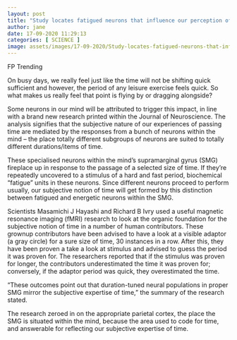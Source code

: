 ```yaml
---
layout: post
title: "Study locates fatigued neurons that influence our perception of time Technology News Firstpost"
author: jane 
date: 17-09-2020 11:29:13 
categories: [ SCIENCE ] 
image: assets/images/17-09-2020/Study-locates-fatigued-neurons-that-influence-our-perception-of-time.jpg
---
```

FP Trending

On busy days, we really feel just like the time will not be shifting quick sufficient and however, the period of any leisure exercise feels quick. So what makes us really feel that point is flying by or dragging alongside?

Some neurons in our mind will be attributed to trigger this impact, in line with a brand new research printed within the Journal of Neuroscience. The analysis signifies that the subjective nature of our experiences of passing time are mediated by the responses from a bunch of neurons within the mind – the place totally different subgroups of neurons are suited to totally different durations/items of time.

These specialised neurons within the mind’s supramarginal gyrus (SMG) fireplace up in response to the passage of a selected size of time. If they’re repeatedly uncovered to a stimulus of a hard and fast period, biochemical “fatigue” units in these neurons. Since different neurons proceed to perform usually, our subjective notion of time will get formed by this distinction between fatigued and energetic neurons within the SMG.

Scientists Masamichi J Hayashi and Richard B Ivry used a useful magnetic resonance imaging (fMRI) research to look at the organic foundation for the subjective notion of time in a number of human contributors. These grownup contributors have been advised to have a look at a visible adaptor (a gray circle) for a sure size of time, 30 instances in a row. After this, they have been proven a take a look at stimulus and advised to guess the period it was proven for. The researchers reported that if the stimulus was proven for longer, the contributors underestimated the time it was proven for; conversely, if the adaptor period was quick, they overestimated the time.

“These outcomes point out that duration-tuned neural populations in proper SMG mirror the subjective expertise of time,” the summary of the research stated.

The research zeroed in on the appropriate parietal cortex, the place the SMG is situated within the mind, because the area used to code for time, and answerable for reflecting our subjective expertise of time.